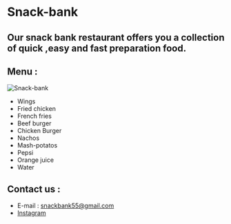 # Snack-bank
## Our snack bank restaurant offers you a collection of quick ,easy and fast preparation food.

## Menu : 
![Snack-bank](https://www.city.ac.uk/__data/assets/image/0012/693975/varieties/breakpoint-max.jpg)
- Wings 
- Fried chicken
- French fries 
- Beef burger
- Chicken Burger
- Nachos
- Mash-potatos
- Pepsi 
- Orange juice 
- Water

## Contact us :
- E-mail : snackbank55@gmail.com
- [Instagram](https://www.instagram.com/ahmad_j_alsoub_/)
